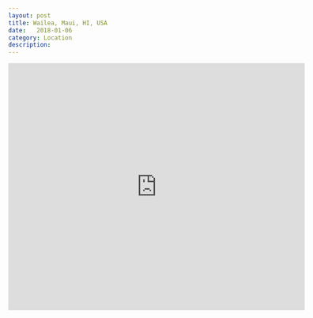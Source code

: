 ```yaml
---
layout: post
title: Wailea, Maui, HI, USA
date:   2018-01-06
category: Location
description: 
---
```


<div class="mapouter"><div class="gmap_canvas"><iframe width="600" height="500" id="gmap_canvas" src="https://maps.google.com/maps?q=Wailea%2C%20Maui%2C%20HI%2C%20USA&t=&z=13&ie=UTF8&iwloc=&output=embed" frameborder="0" scrolling="no" marginheight="0" marginwidth="0">